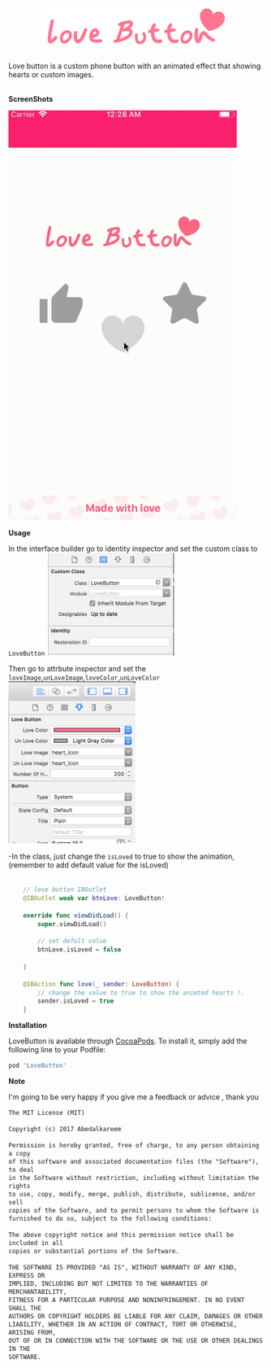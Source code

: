 
<p align="center">
 <img src="https://github.com/Abedalkareem/LoveButton/blob/master/Example/LoveButton/Images.xcassets/logo.imageset/logo.png?raw=true"  width="350">  </center>
</p>
<br>
Love button is a custom phone button with an animated effect that showing hearts or custom images. 
<br>
<br>

<b>ScreenShots</b>

<img src="https://github.com/Abedalkareem/LoveButton/blob/master/screenshot.gif?raw=true"  width="450">

<b>Usage</b>


In the interface builder go to identity inspector and set the custom class to ```LoveButton```
<img src="https://github.com/Abedalkareem/LoveButton/blob/master/customclass.png?raw=true"  width="250">

Then go to attrbute inspector and set the ```loveImage```,```unLoveImage```,```loveColor```,```unLoveColor```
<img src="https://github.com/Abedalkareem/LoveButton/blob/master/inspector.png?raw=true"  width="250">



-In the class, just change the ```isLoved``` to true to show the animation, (remember to add default value for the isLoved)
```swift
    
    // love button IBOutlet
    @IBOutlet weak var btnLove: LoveButton!
    
    override func viewDidLoad() {
        super.viewDidLoad()
     
        // set defult value
        btnLove.isLoved = false
        
    }

    @IBAction func love(_ sender: LoveButton) {
        // change the value to true to show the animted hearts !.
        sender.isLoved = true
    }
```
<b>Installation</b>

LoveButton is available through [CocoaPods](https://cocoapods.org). To install
it, simply add the following line to your Podfile:

```ruby
pod 'LoveButton'
```


<b>Note</b>

I'm going to be very happy if you give me a feedback or advice , thank you



```
The MIT License (MIT)

Copyright (c) 2017 Abedalkareem

Permission is hereby granted, free of charge, to any person obtaining a copy
of this software and associated documentation files (the "Software"), to deal
in the Software without restriction, including without limitation the rights
to use, copy, modify, merge, publish, distribute, sublicense, and/or sell
copies of the Software, and to permit persons to whom the Software is
furnished to do so, subject to the following conditions:

The above copyright notice and this permission notice shall be included in all
copies or substantial portions of the Software.

THE SOFTWARE IS PROVIDED "AS IS", WITHOUT WARRANTY OF ANY KIND, EXPRESS OR
IMPLIED, INCLUDING BUT NOT LIMITED TO THE WARRANTIES OF MERCHANTABILITY,
FITNESS FOR A PARTICULAR PURPOSE AND NONINFRINGEMENT. IN NO EVENT SHALL THE
AUTHORS OR COPYRIGHT HOLDERS BE LIABLE FOR ANY CLAIM, DAMAGES OR OTHER
LIABILITY, WHETHER IN AN ACTION OF CONTRACT, TORT OR OTHERWISE, ARISING FROM,
OUT OF OR IN CONNECTION WITH THE SOFTWARE OR THE USE OR OTHER DEALINGS IN THE
SOFTWARE.
```
